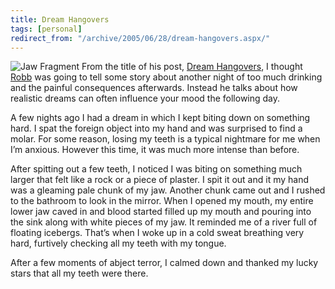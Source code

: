 ```yaml
---
title: Dream Hangovers
tags: [personal]
redirect_from: "/archive/2005/06/28/dream-hangovers.aspx/"
---
```


![Jaw Fragment](https://haacked.com/images/jawfragment.jpg) From the
title of his post, [Dream
Hangovers](http://sharpmarbles.stufftoread.com/archive/2005/06/30/3565.aspx),
I thought [Robb](http://sharpmarbles.stufftoread.com/) was going to tell
some story about another night of too much drinking and the painful
consequences afterwards. Instead he talks about how realistic dreams can
often influence your mood the following day.

A few nights ago I had a dream in which I kept biting down on something
hard. I spat the foreign object into my hand and was surprised to find a
molar. For some reason, losing my teeth is a typical nightmare for me
when I’m anxious. However this time, it was much more intense than
before.

After spitting out a few teeth, I noticed I was biting on something much
larger that felt like a rock or a piece of plaster. I spit it out and it
my hand was a gleaming pale chunk of my jaw. Another chunk came out and
I rushed to the bathroom to look in the mirror. When I opened my mouth,
my entire lower jaw caved in and blood started filled up my mouth and
pouring into the sink along with white pieces of my jaw. It reminded me
of a river full of floating icebergs. That’s when I woke up in a cold
sweat breathing very hard, furtively checking all my teeth with my
tongue.

After a few moments of abject terror, I calmed down and thanked my lucky
stars that all my teeth were there.

